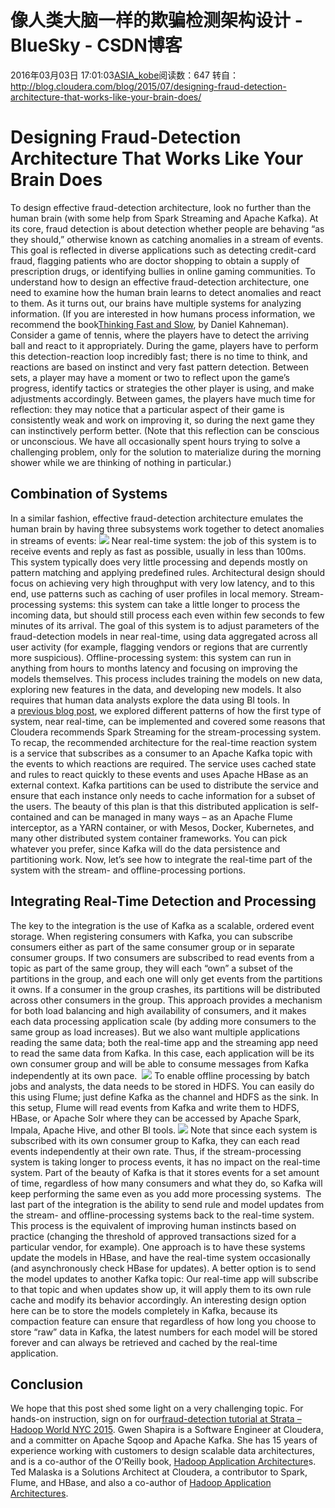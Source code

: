 # 像人类大脑一样的欺骗检测架构设计 - BlueSky - CSDN博客
2016年03月03日 17:01:03[ASIA_kobe](https://me.csdn.net/ASIA_kobe)阅读数：647
转自：http://blog.cloudera.com/blog/2015/07/designing-fraud-detection-architecture-that-works-like-your-brain-does/
# Designing Fraud-Detection Architecture That Works Like Your Brain Does
To design effective fraud-detection architecture, look no further than the human brain (with some help from Spark Streaming and Apache Kafka).
At its core, fraud detection is about detection whether people are behaving “as they should,” otherwise known as catching anomalies in a stream of events. This goal is reflected in diverse applications such as detecting credit-card fraud, flagging patients
 who are doctor shopping to obtain a supply of prescription drugs, or identifying bullies in online gaming communities.
To understand how to design an effective fraud-detection architecture, one need to examine how the human brain learns to detect anomalies and react to them. As it turns out, our brains have multiple systems for analyzing information. (If you are interested
 in how humans process information, we recommend the book[Thinking
 Fast and Slow](http://www.amazon.com/Thinking-Fast-Slow-Daniel-Kahneman/dp/0374533555), by Daniel Kahneman). 
Consider a game of tennis, where the players have to detect the arriving ball and react to it appropriately. During the game, players have to perform this detection-reaction loop incredibly fast; there is no time to think, and reactions are based on instinct
 and very fast pattern detection. Between sets, a player may have a moment or two to reflect upon the game’s progress, identify tactics or strategies the other player is using, and make adjustments accordingly. Between games, the players have much time for
 reflection: they may notice that a particular aspect of their game is consistently weak and work on improving it, so during the next game they can instinctively perform better. (Note that this reflection can be conscious or unconscious. We have all occasionally
 spent hours trying to solve a challenging problem, only for the solution to materialize during the morning shower while we are thinking of nothing in particular.)
## Combination of Systems
In a similar fashion, effective fraud-detection architecture emulates the human brain by having three subsystems work together to detect anomalies in streams of events:
![](http://blog.cloudera.com/wp-content/uploads/2015/07/fraud-detect-f11.png)
Near real-time system: the job of this system is to receive events and reply as fast as possible, usually in less than 100ms. This system typically does very little processing and depends mostly on pattern
 matching and applying predefined rules. Architectural design should focus on achieving very high throughput with very low latency, and to this end, use patterns such as caching of user profiles in local memory.
Stream-processing systems: this system can take a little longer to process the incoming data, but should still process each even within few seconds to few minutes of its arrival. The goal of this system is
 to adjust parameters of the fraud-detection models in near real-time, using data aggregated across all user activity (for example, flagging vendors or regions that are currently more suspicious).
Offline-processing system: this system can run in anything from hours to months latency and focusing on improving the models themselves. This process includes training the models on new data, exploring new
 features in the data, and developing new models. It also requires that human data analysts explore the data using BI tools.
In a [previous blog
 post](http://blog.cloudera.com/blog/2015/06/architectural-patterns-for-near-real-time-data-processing-with-apache-hadoop/), we explored different patterns of how the first type of system, near real-time, can be implemented and covered some reasons that Cloudera recommends Spark Streaming for the stream-processing system. To recap, the recommended architecture for the
 real-time reaction system is a service that subscribes as a consumer to an Apache Kafka topic with the events to which reactions are required. The service uses cached state and rules to react quickly to these events and uses Apache HBase as an external context.
 Kafka partitions can be used to distribute the service and ensure that each instance only needs to cache information for a subset of the users.
The beauty of this plan is that this distributed application is self-contained and can be managed in many ways – as an Apache Flume interceptor, as a YARN container, or with Mesos, Docker, Kubernetes, and many other distributed system container frameworks.
 You can pick whatever you prefer, since Kafka will do the data persistence and partitioning work.
Now, let’s see how to integrate the real-time part of the system with the stream- and offline-processing portions.
## Integrating Real-Time Detection and Processing
The key to the integration is the use of Kafka as a scalable, ordered event storage. When registering consumers with Kafka, you can subscribe consumers either as part of the same consumer group or in separate consumer groups. If two consumers are subscribed
 to read events from a topic as part of the same group, they will each “own” a subset of the partitions in the group, and each one will only get events from the partitions it owns. If a consumer in the group crashes, its partitions will be distributed across
 other consumers in the group. This approach provides a mechanism for both load balancing and high availability of consumers, and it makes each data processing application scale (by adding more consumers to the same group as load increases).
But we also want multiple applications reading the same data; both the real-time app and the streaming app need to read the same data from Kafka. In this case, each application will be its own consumer group and will be able to consume messages from Kafka independently
 at its own pace. 
![](http://blog.cloudera.com/wp-content/uploads/2015/07/fraud-detect-f21.png)
To enable offline processing by batch jobs and analysts, the data needs to be stored in HDFS. You can easily do this using Flume; just define Kafka as the channel and HDFS as the sink. In this setup, Flume will read events from Kafka and write them to HDFS,
 HBase, or Apache Solr where they can be accessed by Apache Spark, Impala, Apache Hive, and other BI tools.
![](http://blog.cloudera.com/wp-content/uploads/2015/07/fraud-detect-f31.png)
Note that since each system is subscribed with its own consumer group to Kafka, they can each read events independently at their own rate. Thus, if the stream-processing system is taking longer to process events, it has no impact on the real-time system. Part
 of the beauty of Kafka is that it stores events for a set amount of time, regardless of how many consumers and what they do, so Kafka will keep performing the same even as you add more processing systems. 
The last part of the integration is the ability to send rule and model updates from the stream- and offline-processing systems back to the real-time system. This process is the equivalent of improving human instincts based on practice (changing the threshold
 of approved transactions sized for a particular vendor, for example).
One approach is to have these systems update the models in HBase, and have the real-time system occasionally (and asynchronously check HBase for updates). A better option is to send the model updates to another Kafka topic: Our real-time app will subscribe
 to that topic and when updates show up, it will apply them to its own rule cache and modify its behavior accordingly.
An interesting design option here can be to store the models completely in Kafka, because its compaction feature can ensure that regardless of how long you choose to store “raw” data in Kafka, the latest numbers for each model will be stored forever and can
 always be retrieved and cached by the real-time application.
## Conclusion
We hope that this post shed some light on a very challenging topic. For hands-on instruction, sign on for our[fraud-detection
 tutorial at Strata – Hadoop World NYC 2015](http://strataconf.com/big-data-conference-ny-2015/public/schedule/detail/42604).
Gwen Shapira is a Software Engineer at Cloudera, and a committer on Apache Sqoop and Apache Kafka. She has 15 years of experience working with customers to design scalable data architectures, and is a co-author of the O’Reilly book, [Hadoop
 Application Architecture](http://shop.oreilly.com/product/0636920033196.do)s.
Ted Malaska is a Solutions Architect at Cloudera, a contributor to Spark, Flume, and HBase, and also a co-author of [Hadoop
 Application Architectures](http://shop.oreilly.com/product/0636920033196.do).
